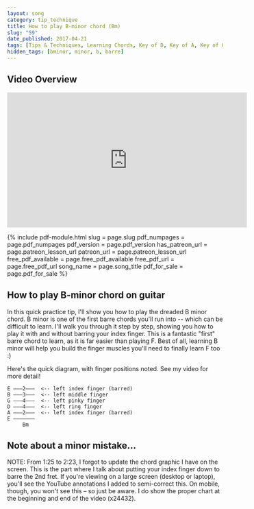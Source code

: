 ```yaml
---
layout: song
category: tip_technique
title: How to play B-minor chord (Bm)
slug: "59"
date_published: 2017-04-21
tags: [Tips & Techniques, Learning Chords, Key of D, Key of A, Key of G, Key of Bm]
hidden_tags: [bminor, minor, b, barre]
---
```


<!-- patreon_lesson_available: true
patreon_lesson_url: https://www.patreon.com/posts/printable-lesson-21646757 -->

## Video Overview

<iframe width="560" height="315" src="https://www.youtube.com/embed/go9KU5MIv0c?showinfo=0" frameborder="0" allowfullscreen></iframe>

<!-- Coming soon! -->

{% include pdf-module.html slug = page.slug pdf_numpages = page.pdf_numpages pdf_version = page.pdf_version has_patreon_url = page.patreon_lesson_url patreon_url = page.patreon_lesson_url free_pdf_available = page.free_pdf_available free_pdf_url = page.free_pdf_url song_name = page.song_title pdf_for_sale = page.pdf_for_sale %}

## How to play B-minor chord on guitar

In this quick practice tip, I'll show you how to play the dreaded B minor chord. B minor is one of the first barre chords you'll run into -- which can be difficult to learn. I'll walk you through it step by step, showing you how to play it with and without barring your index finger. This is a fantastic "first" barre chord to learn, as it is far easier than playing F. Best of all, learning B minor will help you build the finger muscles you'll need to finally learn F too :)

Here's the quick diagram, with finger positions noted. See my video for more detail!

    E –––2–––  <-- left index finger (barred)
    B –––3–––  <-- left middle finger
    G –––4–––  <-- left pinky finger
    D –––4–––  <-- left ring finger
    A –––2–––  <-- left index finger (barred)
    E –––––––
         Bm

## Note about a minor mistake...

NOTE: From 1:25 to 2:23, I forgot to update the chord graphic I have on the screen. This is the part where I talk about putting your index finger down to barre the 2nd fret. If you're viewing on a large screen (desktop or laptop), you'll see the YouTube annotations I added to semi-correct this. On mobile, though, you won't see this – so just be aware. I do show the proper chart at the beginning and end of the video (x24432).
